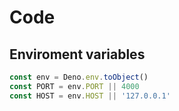 # Code

## Enviroment variables

```typescript
const env = Deno.env.toObject()
const PORT = env.PORT || 4000
const HOST = env.HOST || '127.0.0.1'
```
